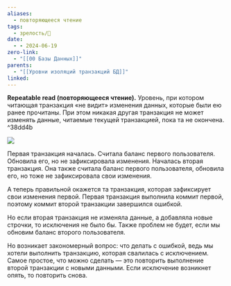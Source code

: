 ```yaml
---
aliases:
  - повторяющееся чтение
tags:
  - зрелость/🌱
date:
  - - 2024-06-19
zero-link:
  - "[[00 Базы Данных]]"
parents:
  - "[[Уровни изоляций транзакций БД]]"
linked:
---
```

**Repeatable read (повторяющееся чтение).** Уровень, при котором читающая транзакция «не видит» изменения данных, которые были ею ранее прочитаны. При этом никакая другая транзакция не может изменять данные, читаемые текущей транзакцией, пока та не окончена. ^38dd4b

![](Pasted%20image%2020240619201149.png)

Первая транзакция началась. Считала баланс первого пользователя. Обновила его, но не зафиксировала изменения. Началась вторая транзакция. Она также считала баланс первого пользователя, обновила его, но тоже не зафиксировала свои изменения.

А теперь правильной окажется та транзакция, которая зафиксирует свои изменения первой. Первая транзакция выполнила коммит первой, поэтому коммит второй транзакции завершился ошибкой.

Но если вторая транзакция не изменяла данные, а добавляла новые строчки, то исключения не было бы. Также проблем не будет, если мы обновим баланс второго пользователя.

Но возникает закономерный вопрос: что делать с ошибкой, ведь мы хотели выполнить транзакцию, которая свалилась с исключением. Самое простое, что можно сделать — это повторить выполнение второй транзакции с новыми данными. Если исключение возникнет опять, то повторить снова.